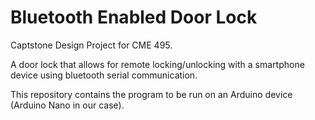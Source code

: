 # Bluetooth Enabled Door Lock

Captstone Design Project for CME 495.

A door lock that allows for remote locking/unlocking with a smartphone device using bluetooth serial communication.

This repository contains the program to be run on an Arduino device (Arduino Nano in our case).
